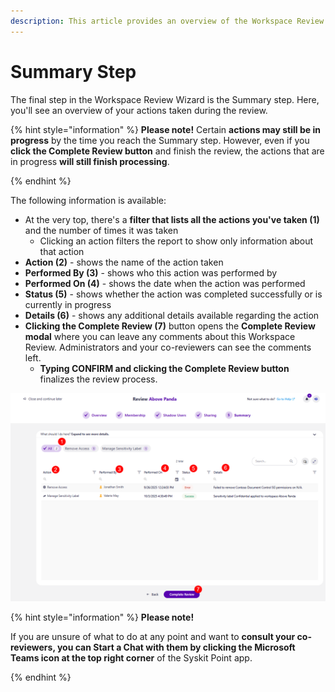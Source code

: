```yaml
---
description: This article provides an overview of the Workspace Review Completion Summary step from a workspace owner's perspective.
---
```


# Summary Step

The final step in the Workspace Review Wizard is the Summary step. Here, you'll see an overview of your actions taken during the review. 

{% hint style="information" %}
**Please note!** 
Certain **actions may still be in progress** by the time you reach the Summary step. However, even if you **click the Complete Review button** and finish the review, the actions that are in progress **will still finish processing**. 

{% endhint %}

The following information is available: 

* At the very top, there's a **filter that lists all the actions you've taken (1)** and the number of times it was taken
  * Clicking an action filters the report to show only information about that action
* **Action (2)** - shows the name of the action taken
* **Performed By (3)** - shows who this action was performed by
* **Performed On (4)** - shows the date when the action was performed
* **Status (5)** - shows whether the action was completed successfully or is currently in progress
* **Details (6)** - shows any additional details available regarding the action
* **Clicking the Complete Review (7)** button opens the **Complete Review modal** where you can leave any comments about this Workspace Review. Administrators and your co-reviewers can see the comments left. 
  * **Typing CONFIRM and clicking the Complete Review button** finalizes the review process. 

![Workspace Review - Completion Summary](../../.gitbook/assets/workspace-review-completion-summary.png)

{% hint style="information" %}
**Please note!** 

If you are unsure of what to do at any point and want to **consult your co-reviewers, you can Start a Chat with them by clicking the Microsoft Teams icon at the top right corner** of the Syskit Point app. 

{% endhint %}